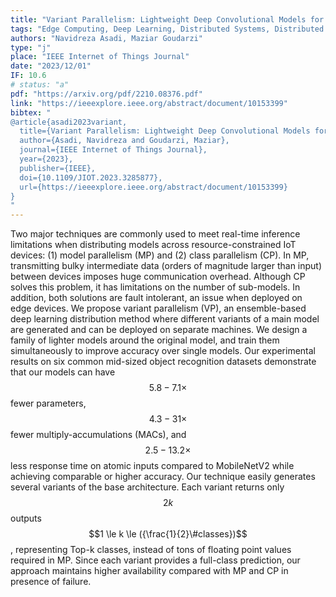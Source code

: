 ```yaml
---
title: "Variant Parallelism: Lightweight Deep Convolutional Models for Distributed Inference on IoT Devices"
tags: "Edge Computing, Deep Learning, Distributed Systems, Distributed Deep Learning, Efficient Deep Learning, Scalable Deep Learning"
authors: "Navidreza Asadi, Maziar Goudarzi"
type: "j"
place: "IEEE Internet of Things Journal"
date: "2023/12/01"
IF: 10.6
# status: "a"
pdf: "https://arxiv.org/pdf/2210.08376.pdf"
link: "https://ieeexplore.ieee.org/abstract/document/10153399"
bibtex: "
@article{asadi2023variant,   
  title={Variant Parallelism: Lightweight Deep Convolutional Models for Distributed Inference on IoT Devices},   
  author={Asadi, Navidreza and Goudarzi, Maziar},    
  journal={IEEE Internet of Things Journal},    
  year={2023},    
  publisher={IEEE},    
  doi={10.1109/JIOT.2023.3285877},    
  url={https://ieeexplore.ieee.org/abstract/document/10153399}    
}
"
---
```

Two major techniques are commonly used to meet real-time inference limitations when distributing models across resource-constrained IoT devices: (1) model parallelism (MP) and (2) class parallelism (CP). In MP, transmitting bulky intermediate data (orders of magnitude larger than input) between devices imposes huge communication overhead. Although CP solves this problem, it has limitations on the number of sub-models. In addition, both solutions are fault intolerant, an issue when deployed on edge devices. We propose variant parallelism (VP), an ensemble-based deep learning distribution method where different variants of a main model are generated and can be deployed on separate machines. We design a family of lighter models around the original model, and train them simultaneously to improve accuracy over single models. Our experimental results on six common mid-sized object recognition datasets demonstrate that our models can have $$5.8-7.1{\times}$$ fewer parameters, $$4.3-31{\times}$$ fewer multiply-accumulations (MACs), and $${2.5-13.2{\times}}$$ less response time on atomic inputs compared to MobileNetV2 while achieving comparable or higher accuracy. Our technique easily generates several variants of the base architecture. Each variant returns only $$2k$$ outputs $$1 \le k \le ({\frac{1}{2}\#classes})$$, representing Top-k classes, instead of tons of floating point values required in MP. Since each variant provides a full-class prediction, our approach maintains higher availability compared with MP and CP in presence of failure.